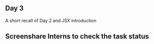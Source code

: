 ## Day 3

A short recall of Day 2 and JSX introduction

## Screenshare Interns to check the task status
